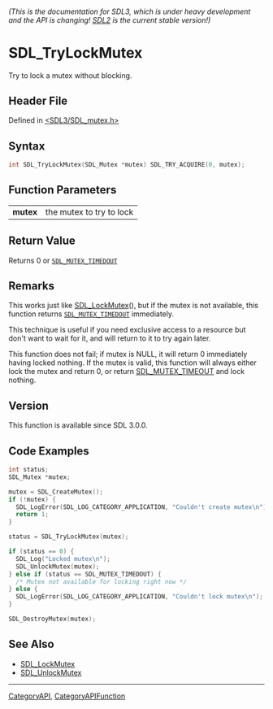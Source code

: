 ###### (This is the documentation for SDL3, which is under heavy development and the API is changing! [SDL2](https://wiki.libsdl.org/SDL2/) is the current stable version!)
# SDL_TryLockMutex

Try to lock a mutex without blocking.

## Header File

Defined in [<SDL3/SDL_mutex.h>](https://github.com/libsdl-org/SDL/blob/main/include/SDL3/SDL_mutex.h)

## Syntax

```c
int SDL_TryLockMutex(SDL_Mutex *mutex) SDL_TRY_ACQUIRE(0, mutex);

```

## Function Parameters

|               |                          |
| ------------- | ------------------------ |
| **mutex**     | the mutex to try to lock |

## Return Value

Returns 0 or [`SDL_MUTEX_TIMEDOUT`](SDL_MUTEX_TIMEDOUT)

## Remarks

This works just like [SDL_LockMutex](SDL_LockMutex)(), but if the mutex is
not available, this function returns
[`SDL_MUTEX_TIMEDOUT`](SDL_MUTEX_TIMEDOUT) immediately.

This technique is useful if you need exclusive access to a resource but
don't want to wait for it, and will return to it to try again later.

This function does not fail; if mutex is NULL, it will return 0 immediately
having locked nothing. If the mutex is valid, this function will always
either lock the mutex and return 0, or return
[SDL_MUTEX_TIMEOUT](SDL_MUTEX_TIMEOUT) and lock nothing.

## Version

This function is available since SDL 3.0.0.

## Code Examples

```c
int status;
SDL_Mutex *mutex;

mutex = SDL_CreateMutex();
if (!mutex) {
  SDL_LogError(SDL_LOG_CATEGORY_APPLICATION, "Couldn't create mutex\n");
  return 1;
}

status = SDL_TryLockMutex(mutex);

if (status == 0) {
  SDL_Log("Locked mutex\n");
  SDL_UnlockMutex(mutex);
} else if (status == SDL_MUTEX_TIMEDOUT) {
  /* Mutex not available for locking right now */
} else {
  SDL_LogError(SDL_LOG_CATEGORY_APPLICATION, "Couldn't lock mutex\n");
}

SDL_DestroyMutex(mutex);
```

## See Also

- [SDL_LockMutex](SDL_LockMutex)
- [SDL_UnlockMutex](SDL_UnlockMutex)

----
[CategoryAPI](CategoryAPI), [CategoryAPIFunction](CategoryAPIFunction)

